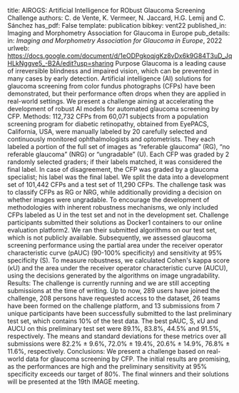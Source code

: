 title: AIROGS: Artificial Intelligence for RObust Glaucoma Screening Challenge
authors: C. de Vente, K. Vermeer, N. Jaccard, H.G. Lemij and C. Sánchez
has_pdf: False
template: publication
bibkey: vent22
published_in: Imaging and Morphometry Association for Glaucoma in Europe
pub_details: in: <i>Imaging and Morphometry Association for Glaucoma in Europe</i>, 2022
urlweb: https://docs.google.com/document/d/1eODPgkoqjgKz8vDx6k9G84T3uD_JqHLkNggve5_-B2A/edit?usp=sharing
Purpose Glaucoma is a leading cause of irreversible blindness and impaired vision, which can be prevented in many cases by early detection. Artificial intelligence (AI) solutions for glaucoma screening from color fundus photographs (CFPs) have been demonstrated, but their performance often drops when they are applied in real-world settings. We present a challenge aiming at accelerating the development of robust AI models for automated glaucoma screening by CFP.  Methods: 112,732 CFPs from 60,071 subjects from a population screening program for diabetic retinopathy, obtained from EyePACS, California, USA, were manually labeled by 20 carefully selected and continuously monitored ophthalmologists and optometrists. They each labeled a portion of the full set of images as “referable glaucoma” (RG), “no referable glaucoma” (NRG) or “ungradable” (U). Each CFP was graded by 2 randomly selected graders; if their labels matched, it was considered the final label. In case of disagreement, the CFP was graded by a glaucoma specialist; his label was the final label. We split the data into a development set of 101,442 CFPs and a test set of 11,290 CFPs. The challenge task was to classify CFPs as RG or NRG, while additionally providing a decision on whether images were ungradable. To encourage the development of methodologies with inherent robustness mechanisms, we only included CFPs labeled as U in the test set and not in the development set. Challenge participants submitted their solutions as Docker1 containers to our online evaluation platform2. We ran their submitted algorithms on our test set, which is not publicly available. Subsequently, we assessed glaucoma screening performance using the partial area under the receiver operator characteristic curve (pAUC) (90-100% specificity) and sensitivity at 95% specificity (S). To measure robustness, we calculated Cohen's kappa score (κU) and the area under the receiver operator characteristic curve (AUCU), using the decisions generated by the algorithms on image ungradability.  Results: The challenge is currently running and we are still accepting submissions at the time of writing. Up to now, 289 users have joined the challenge, 208 persons have requested access to the dataset, 26 teams have been formed on the challenge platform, and 13 submissions from 7 unique participants have been successfully submitted to the last preliminary test set, which contains 10% of the test data. The best pAUC, S, κU and AUCU on this preliminary test set were 89.1%, 83.8%, 44.5% and 91.5%, respectively. The means and standard deviations for these metrics over all submissions were 82.2% ± 9.6%, 72.0% ± 19.4%, 20.6% ± 14.9%, 76.8% ± 11.6%, respectively.  Conclusions: We present a challenge based on real-world data for glaucoma screening by CFP. The initial results are promising, as the performances are high and the preliminary sensitivity at 95% specificity exceeds our target of 80%. The final winners and their solutions will be presented at the 19th IMAGE meeting. 

